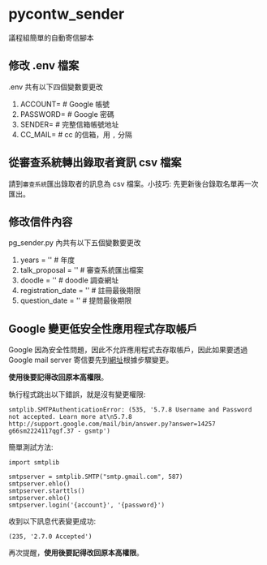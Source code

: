 # pycontw_sender

議程組簡單的自動寄信腳本


## 修改 .env 檔案

.env 共有以下四個變數要更改

1. ACCOUNT= # Google 帳號
2. PASSWORD= # Google 密碼
3. SENDER= # 完整信箱帳號地址
4. CC_MAIL= # cc 的信箱，用 `,` 分隔


## 從審查系統轉出錄取者資訊 csv 檔案

請到`審查系統`匯出錄取者的訊息為 csv 檔案。小技巧: 先更新後台錄取名單再一次匯出。


## 修改信件內容

pg_sender.py 內共有以下五個變數要更改

1. years = '' # 年度
2. talk_proposal = '' # 審查系統匯出檔案
3. doodle = '' # doodle 調查網址
4. registration_date = '' # 註冊最後期限
5. question_date = '' # 提問最後期限


## Google 變更低安全性應用程式存取帳戶

Google 因為安全性問題，因此不允許應用程式去存取帳戶，因此如果要透過 Google mail server 寄信要先到[網址](https://support.google.com/accounts/answer/6010255?authuser=1&p=lsa_blocked&hl=zh-Hant&authuser=1&visit_id=636940144218553665-4017599695&rd=1)根據步驟變更。

**使用後要記得改回原本高權限**。


執行程式跳出以下錯誤，就是沒有變更權限:
```
smtplib.SMTPAuthenticationError: (535, '5.7.8 Username and Password not accepted. Learn more at\n5.7.8 http://support.google.com/mail/bin/answer.py?answer=14257 g66sm2224117qgf.37 - gsmtp')
```

簡單測試方法:
```
import smtplib

smtpserver = smtplib.SMTP("smtp.gmail.com", 587)
smtpserver.ehlo()
smtpserver.starttls()
smtpserver.ehlo()
smtpserver.login('{account}', '{password}')
```

收到以下訊息代表變更成功:
```
(235, '2.7.0 Accepted')
```

再次提醒，**使用後要記得改回原本高權限**。
